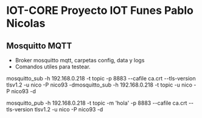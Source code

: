 # IOT-CORE Proyecto IOT Funes Pablo Nicolas

## Mosquitto MQTT
- Broker mosquitto mqtt, carpetas config, data y logs
- Comandos utiles para testear.

mosquitto_sub -h 192.168.0.218 -t topic -p 8883 --cafile ca.crt --tls-version tlsv1.2  -u nico -P nico93 -dmosquitto_sub -h 192.168.0.218 -t topic -u nico -P nico93 -d

mosquitto_pub -h 192.168.0.218 -t topic -m 'hola' -p 8883 --cafile ca.crt --tls-version tlsv1.2  -u nico -P nico93 -d

